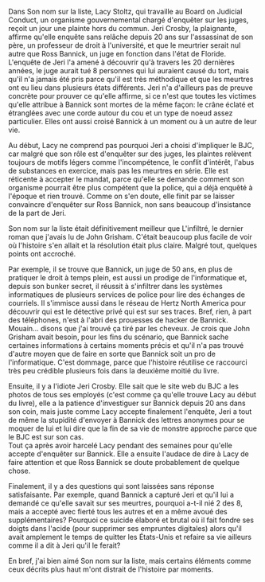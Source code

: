 Dans Son nom sur la liste, Lacy Stoltz, qui travaille au Board on Judicial Conduct, un organisme gouvernemental chargé d'enquêter sur les juges, reçoit un jour une plainte hors du commun. Jeri Crosby, la plaignante, affirme qu'elle enquête sans relâche depuis 20 ans sur l'assassinat de son père, un professeur de droit à l'université, et que le meurtrier serait nul autre que Ross Bannick, un juge en fonction dans l'état de Floride. L'enquête de Jeri l'a amené à découvrir qu'à travers les 20 dernières années, le juge aurait tué 8 personnes qui lui auraient causé du tort, mais qu'il n'a jamais été pris parce qu'il est très méthodique et que les meurtres ont eu lieu dans plusieurs états différents. Jeri n'a d'ailleurs pas de preuve concrète pour prouver ce qu'elle affirme, si ce n'est que toutes les victimes qu'elle attribue à Bannick sont mortes de la même façon: le crâne éclaté et étranglées avec une corde autour du cou et un type de noeud assez particulier. Elles ont aussi croisé Bannick à un moment ou à un autre de leur vie.

Au début, Lacy ne comprend pas pourquoi Jeri a choisi d'impliquer le BJC, car malgré que son rôle est d'enquêter sur des juges, les plaintes relèvent toujours de motifs légers comme l'incompétence, le conflit d'intérêt, l'abus de substances en exercice, mais pas les meurtres en série. Elle est réticente à accepter le mandat, parce qu'elle se demande comment son organisme pourrait être plus compétent que la police, qui a déjà enquêté à l'époque et rien trouvé. Comme on s'en doute, elle finit par se laisser convaincre d'enquêter sur Ross Bannick, non sans beaucoup d'insistance de la part de Jeri.

Son nom sur la liste était définitivement meilleur que L'infiltré, le dernier roman que j'avais lu de John Grisham. C'était beaucoup plus facile de voir où l'histoire s'en allait et la résolution était plus claire. Malgré tout, quelques points ont accroché.

Par exemple, il se trouve que Bannick, un juge de 50 ans, en plus de pratiquer le droit à temps plein, est aussi un prodige de l'informatique et, depuis son bunker secret, il réussit à s'infiltrer dans les systèmes informatiques de plusieurs services de police pour lire des échanges de courriels. Il s'immisce aussi dans le réseau de Hertz North America pour découvrir qui est le détective privé qui est sur ses traces. Bref, rien, à part des téléphones, n'est à l'abri des prouesses de hacker de Bannick.  
Mouain... disons que j'ai trouvé ça tiré par les cheveux. Je crois que John Grisham avait besoin, pour les fins du scénario, que Bannick sache certaines informations à certains moments précis et qu'il n'a pas trouvé d'autre moyen que de faire en sorte que Bannick soit un pro de l'informatique. C'est dommage, parce que l'histoire réutilise ce raccourci très peu crédible plusieurs fois dans la deuxième moitié du livre.

Ensuite, il y a l'idiote Jeri Crosby. Elle sait que le site web du BJC a les photos de tous ses employés (c'est comme ça qu'elle trouve Lacy au début du livre), elle a la patience d'investiguer sur Bannick depuis 20 ans dans son coin, mais juste comme Lacy accepte finalement l'enquête, Jeri a tout de même la stupidité d'envoyer à Bannick des lettres anonymes pour se moquer de lui et lui dire que la fin de sa vie de monstre approche parce que le BJC est sur son cas.  
Tout ça après avoir harcelé Lacy pendant des semaines pour qu'elle accepte d'enquêter sur Bannick. Elle a ensuite l'audace de dire à Lacy de faire attention et que Ross Bannick se doute probablement de quelque chose.

Finalement, il y a des questions qui sont laissées sans réponse satisfaisante. Par exemple, quand Bannick a capturé Jeri et qu'il lui a demandé ce qu'elle savait sur ses meurtres, pourquoi a-t-il nié 2 des 8, mais a accepté avec fierté tous les autres et en a même avoué des supplémentaires?  Pourquoi ce suicide élaboré et brutal où il fait fondre ses doigts dans l'acide (pour supprimer ses empruntes digitales) alors qu'il avait amplement le temps de quitter les États-Unis et refaire sa vie ailleurs comme il a dit à Jeri qu'il le ferait?

En bref, j'ai bien aimé Son nom sur la liste, mais certains éléments comme ceux décrits plus haut m'ont distrait de l'histoire par moments.
